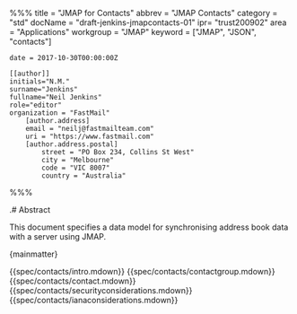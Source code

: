 %%%
    title = "JMAP for Contacts"
    abbrev = "JMAP Contacts"
    category = "std"
    docName = "draft-jenkins-jmapcontacts-01"
    ipr= "trust200902"
    area = "Applications"
    workgroup = "JMAP"
    keyword = ["JMAP", "JSON", "contacts"]

    date = 2017-10-30T00:00:00Z

    [[author]]
    initials="N.M."
    surname="Jenkins"
    fullname="Neil Jenkins"
    role="editor"
    organization = "FastMail"
        [author.address]
        email = "neilj@fastmailteam.com"
        uri = "https://www.fastmail.com"
        [author.address.postal]
            street = "PO Box 234, Collins St West"
            city = "Melbourne"
            code = "VIC 8007"
            country = "Australia"
%%%

.# Abstract

This document specifies a data model for synchronising address book data with a server using JMAP.

{mainmatter}

{{spec/contacts/intro.mdown}}
{{spec/contacts/contactgroup.mdown}}
{{spec/contacts/contact.mdown}}
{{spec/contacts/securityconsiderations.mdown}}
{{spec/contacts/ianaconsiderations.mdown}}
